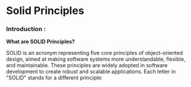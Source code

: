 # Solid Principles

### Introduction :

**What are SOLID Principles?**

SOLID is an acronym representing five core principles of object-oriented design, aimed at making software systems more understandable, flexible, and maintainable. These principles are widely adopted in software development to create robust and scalable applications. Each letter in "SOLID" stands for a different principle:




